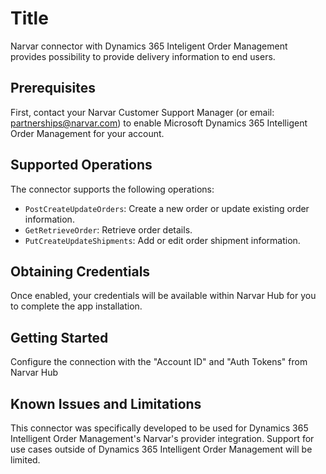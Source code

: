 # Title
Narvar connector with Dynamics 365 Inteligent Order Management provides possibility to provide delivery information to end users.

## Prerequisites
First, contact your Narvar Customer Support Manager (or email: partnerships@narvar.com) to enable Microsoft Dynamics 365 Intelligent Order Management for your account.

## Supported Operations
The connector supports the following operations:
* ```PostCreateUpdateOrders```: Create a new order or update existing order information.
* ```GetRetrieveOrder```: Retrieve order details.
* ```PutCreateUpdateShipments```: Add or edit order shipment information.


## Obtaining Credentials
Once enabled, your credentials will be available within Narvar Hub for you to complete the app installation. ​

## Getting Started
Configure the connection with the "Account ID" and "Auth Tokens" from Narvar Hub

## Known Issues and Limitations
This connector was specifically developed to be used for Dynamics 365 Intelligent Order Management's Narvar's provider integration. Support for use cases outside of Dynamics 365 Intelligent Order Management will be limited.